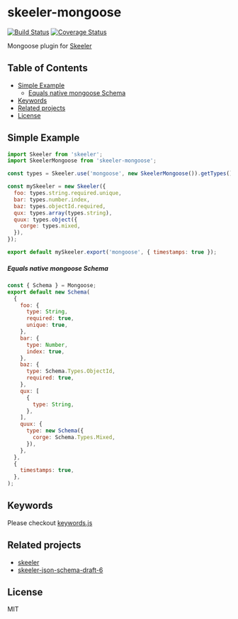 # skeeler-mongoose

[![Build Status](https://travis-ci.org/Cap32/skeeler-mongoose.svg?branch=master)](https://travis-ci.org/Cap32/skeeler-mongoose)
[![Coverage Status](https://coveralls.io/repos/github/Cap32/skeeler-mongoose/badge.svg?branch=master)](https://coveralls.io/github/Cap32/skeeler-mongoose?branch=master)

Mongoose plugin for [Skeeler](https://github.com/Cap32/skeeler)

## Table of Contents

<!-- MarkdownTOC -->

* [Simple Example](#simple-example)
  * [Equals native mongoose Schema](#equals-native-mongoose-schema)
* [Keywords](#keywords)
* [Related projects](#related-projects)
* [License](#license)

<!-- /MarkdownTOC -->

## Simple Example

```js
import Skeeler from 'skeeler';
import SkeelerMongoose from 'skeeler-mongoose';

const types = Skeeler.use('mongoose', new SkeelerMongoose()).getTypes();

const mySkeeler = new Skeeler({
  foo: types.string.required.unique,
  bar: types.number.index,
  baz: types.objectId.required,
  qux: types.array(types.string),
  quux: types.object({
    corge: types.mixed,
  }),
});

export default mySkeeler.export('mongoose', { timestamps: true });
```

##### Equals native mongoose Schema

```js
const { Schema } = Mongoose;
export default new Schema(
  {
    foo: {
      type: String,
      required: true,
      unique: true,
    },
    bar: {
      type: Number,
      index: true,
    },
    baz: {
      type: Schema.Types.ObjectId,
      required: true,
    },
    qux: [
      {
        type: String,
      },
    ],
    quux: {
      type: new Schema({
        corge: Schema.Types.Mixed,
      }),
    },
  },
  {
    timestamps: true,
  },
);
```

## Keywords

Please checkout [keywords.js](/src/keywords.js)

## Related projects

* [skeeler](https://github.com/Cap32/skeeler)
* [skeeler-json-schema-draft-6](https://github.com/Cap32/skeeler-json-schema-draft-6)

## License

MIT
